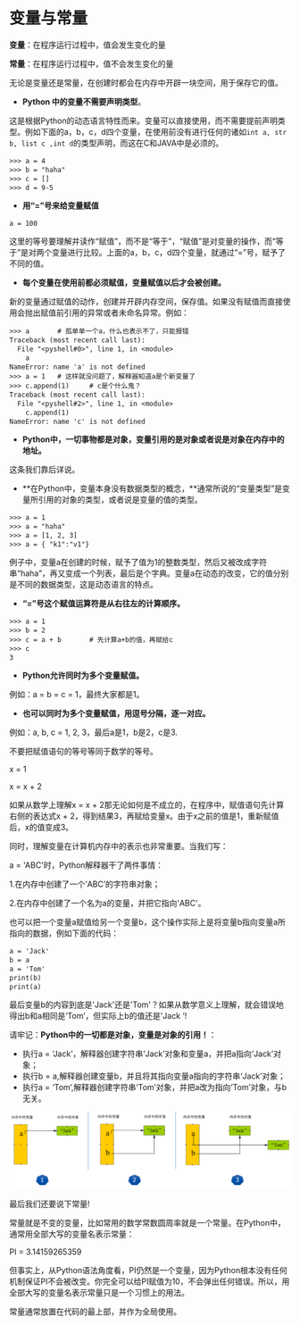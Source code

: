 # 变量与常量

**变量**：在程序运行过程中，值会发生变化的量

**常量**：在程序运行过程中，值不会发生变化的量

无论是变量还是常量，在创建时都会在内存中开辟一块空间，用于保存它的值。

- **Python 中的变量不需要声明类型**。

这是根据Python的动态语言特性而来。变量可以直接使用，而不需要提前声明类型。例如下面的a，b，c，d四个变量，在使用前没有进行任何的诸如`int a, str b, list c ,int d`的类型声明，而这在C和JAVA中是必须的。

```
>>> a = 4
>>> b = "haha"
>>> c = []
>>> d = 9-5
```

- **用“=”号来给变量赋值**

```
a = 100
```

这里的等号要理解并读作“赋值”，而不是“等于”，“赋值”是对变量的操作，而“等于”是对两个变量进行比较。上面的a，b，c，d四个变量，就通过“=”号，赋予了不同的值。

- **每个变量在使用前都必须赋值，变量赋值以后才会被创建。**

新的变量通过赋值的动作，创建并开辟内存空间，保存值。如果没有赋值而直接使用会抛出赋值前引用的异常或者未命名异常。例如：

```
>>> a       # 孤单单一个a，什么也表示不了，只能报错
Traceback (most recent call last):
  File "<pyshell#0>", line 1, in <module>
    a
NameError: name 'a' is not defined
>>> a = 1   # 这样就没问题了，解释器知道a是个新变量了
>>> c.append(1)     # c是个什么鬼？
Traceback (most recent call last):
  File "<pyshell#2>", line 1, in <module>
    c.append(1)
NameError: name 'c' is not defined
```

- **Python中，一切事物都是对象，变量引用的是对象或者说是对象在内存中的地址。**

这条我们靠后详说。

- **在Python中，变量本身没有数据类型的概念，**通常所说的“变量类型”是变量所引用的对象的类型，或者说是变量的值的类型。

```
>>> a = 1
>>> a = "haha"
>>> a = [1, 2, 3]
>>> a = { "k1":"v1"}
```

例子中，变量a在创建的时候，赋予了值为1的整数类型，然后又被改成字符串“haha”，再又变成一个列表，最后是个字典。变量a在动态的改变，它的值分别是不同的数据类型，这是动态语言的特点。

- **“=”号这个赋值运算符是从右往左的计算顺序。**

```
>>> a = 1
>>> b = 2
>>> c = a + b       # 先计算a+b的值，再赋给c
>>> c
3
```

- **Python允许同时为多个变量赋值。**

例如：a = b = c = 1，最终大家都是1。

- **也可以同时为多个变量赋值，用逗号分隔，逐一对应。**

例如：a, b, c = 1, 2, 3，最后a是1，b是2，c是3.

不要把赋值语句的等号等同于数学的等号。

x = 1

x = x + 2

如果从数学上理解x = x + 2那无论如何是不成立的，在程序中，赋值语句先计算右侧的表达式x + 2，得到结果3，再赋给变量x。由于x之前的值是1，重新赋值后，x的值变成3。

同时，理解变量在计算机内存中的表示也非常重要。当我们写：

a = 'ABC'时，Python解释器干了两件事情：

1.在内存中创建了一个‘ABC’的字符串对象；

2.在内存中创建了一个名为a的变量，并把它指向'ABC'。

也可以把一个变量a赋值给另一个变量b，这个操作实际上是将变量b指向变量a所指向的数据，例如下面的代码：

```
a = 'Jack'
b = a
a = 'Tom'
print(b)
print(a)
```

最后变量b的内容到底是'Jack'还是'Tom'？如果从数学意义上理解，就会错误地得出b和a相同是‘Tom’，但实际上b的值还是'Jack ‘!

请牢记：**Python中的一切都是对象，变量是对象的引用！**：

- 执行a = ‘Jack’，解释器创建字符串‘Jack’对象和变量a，并把a指向‘Jack’对象；
- 执行b = a,解释器创建变量b，并且将其指向变量a指向的字符串‘Jack’对象；
- 执行a = ‘Tom’,解释器创建字符串‘Tom’对象，并把a改为指向‘Tom’对象，与b无关。

![image.png-43.8kB](Untitled%201.assets/image.png)

最后我们还要说下常量!

常量就是不变的变量，比如常用的数学常数圆周率就是一个常量。在Python中，通常用全部大写的变量名表示常量：

PI = 3.14159265359

但事实上，从Python语法角度看，PI仍然是一个变量，因为Python根本没有任何机制保证PI不会被改变。你完全可以给PI赋值为10，不会弹出任何错误。所以，用全部大写的变量名表示常量只是一个习惯上的用法。

常量通常放置在代码的最上部，并作为全局使用。